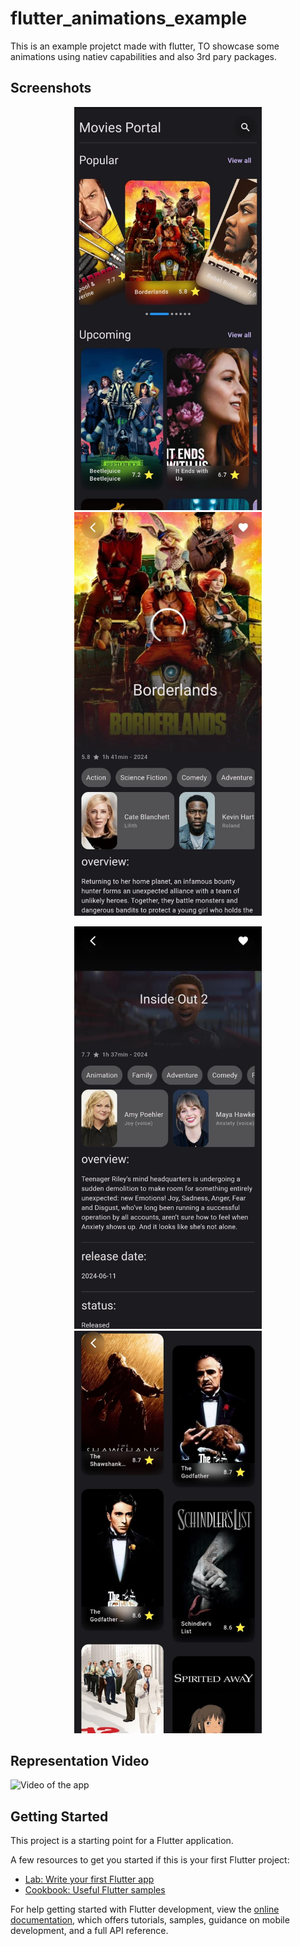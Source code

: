 # flutter_animations_example

This is an example projetct made with flutter, TO showcase some animations using natiev capabilities and also 3rd pary packages.

## Screenshots

<p align="center">
  <img src="Screenshots/4.jfif" width="300" />
  <img src="Screenshots/3.jfif" width="300" />
</p>

<p align="center">
  <img src="Screenshots/2.jfif" width="300" />
  <img src="Screenshots/1.jfif" width="300" />
</p>

## Representation Video

![Video of the app](screenshots/video-gif.gif)

## Getting Started

This project is a starting point for a Flutter application.

A few resources to get you started if this is your first Flutter project:

- [Lab: Write your first Flutter app](https://docs.flutter.dev/get-started/codelab)
- [Cookbook: Useful Flutter samples](https://docs.flutter.dev/cookbook)

For help getting started with Flutter development, view the
[online documentation](https://docs.flutter.dev/), which offers tutorials,
samples, guidance on mobile development, and a full API reference.
